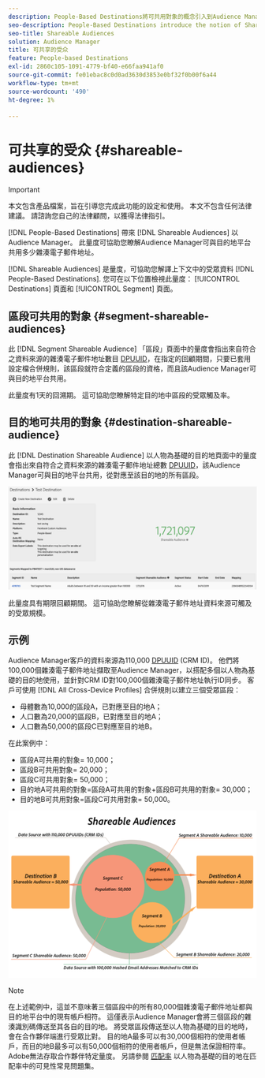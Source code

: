 ```yaml
---
description: People-Based Destinations將可共用對象的概念引入到Audience Manager中。 此量度可協助您瞭解Audience Manager可與目的地平台共用多少雜湊電子郵件地址。
seo-description: People-Based Destinations introduce the notion of Shareable Audiences to Audience Manager. This metric helps you understand how many of the hashed email addresses Audience Manager can share with the destination platform.
seo-title: Shareable Audiences
solution: Audience Manager
title: 可共享的受众
feature: People-based Destinations
exl-id: 2860c105-1091-4779-bf40-e66faa941af0
source-git-commit: fe01ebac8c0d0ad3630d3853e0bf32f0b00f6a44
workflow-type: tm+mt
source-wordcount: '490'
ht-degree: 1%

---
```


# 可共享的受众 {#shareable-audiences}

>[!IMPORTANT]
>本文包含產品檔案，旨在引導您完成此功能的設定和使用。 本文不包含任何法律建議。 請諮詢您自己的法律顧問，以獲得法律指引。

[!DNL People-Based Destinations] 帶來 [!DNL Shareable Audiences] 以Audience Manager。 此量度可協助您瞭解Audience Manager可與目的地平台共用多少雜湊電子郵件地址。

[!DNL Shareable Audiences] 是量度，可協助您解譯上下文中的受眾資料 [!DNL People-Based Destinations]. 您可在以下位置檢視此量度： [!UICONTROL Destinations] 頁面和 [!UICONTROL Segment] 頁面。

## 區段可共用的對象 {#segment-shareable-audiences}

此 [!DNL Segment Shareable Audience] 「區段」頁面中的量度會指出來自符合之資料來源的雜湊電子郵件地址數目 [DPUUID](../../reference/ids-in-aam.md)，在指定的回顧期間，只要已套用設定檔合併規則，該區段就符合定義的區段的資格，而且該Audience Manager可與目的地平台共用。

此量度有1天的回溯期。 這可協助您瞭解特定目的地中區段的受眾觸及率。

## 目的地可共用的對象 {#destination-shareable-audience}

此 [!DNL Destination Shareable Audience] 以人物為基礎的目的地頁面中的量度會指出來自符合之資料來源的雜湊電子郵件地址總數 [DPUUID](../../reference/ids-in-aam.md)，該Audience Manager可與目的地平台共用，從對應至該目的地的所有區段。

![可共用的對象](assets/dest-shareable-audiences.png)

此量度具有期限回顧期間。 這可協助您瞭解從雜湊電子郵件地址資料來源可觸及的受眾規模。

## 示例

Audience Manager客戶的資料來源為110,000 [DPUUID](../../reference/ids-in-aam.md) (CRM ID)。 他們將100,000個雜湊電子郵件地址擷取至Audience Manager，以搭配多個以人物為基礎的目的地使用，並針對CRM ID對100,000個雜湊電子郵件地址執行ID同步。 客戶可使用 [!DNL All Cross-Device Profiles] 合併規則以建立三個受眾區段：

* 母體數為10,000的區段A，已對應至目的地A；
* 人口數為20,000的區段B，已對應至目的地A；
* 人口數為50,000的區段C已對應至目的地B。

在此案例中：

* 區段A可共用的對象= 10,000；
* 區段B可共用對象= 20,000；
* 區段C可共用對象= 50,000；
* 目的地A可共用的對象=區段A可共用的對象+區段B可共用的對象= 30,000；
* 目的地B可共用對象=區段C可共用對象= 50,000。

![shareable-audiences-diagram](assets/shareable-audiences.png)

>[!NOTE]
>
>在上述範例中，這並不意味著三個區段中的所有80,000個雜湊電子郵件地址都與目的地平台中的現有帳戶相符。 這僅表示Audience Manager會將三個區段的雜湊識別碼傳送至其各自的目的地。 將受眾區段傳送至以人物為基礎的目的地時，會在合作夥伴端進行受眾比對。 目的地A最多可以有30,000個相符的使用者帳戶，而目的地B最多可以有50,000個相符的使用者帳戶，但是無法保證相符率。 Adobe無法存取合作夥伴特定量度。 另請參閱 [匹配率](../../faq/faq-people-based-destinations.md#match-rates) 以人物為基礎的目的地在匹配率中的可見性常見問題集。
